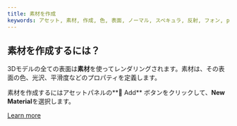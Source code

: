 ```yaml
---
title: 素材を作成
keywords: アセット, 素材, 作成, 色, 表面, ノーマル, スペキュラ, 反射, フォン, pbr, 物理
---
```


## 素材を作成するには？

3Dモデルの全ての表面は**素材**を使ってレンダリングされます。素材は、その表面の色、光沢、平滑度などのプロパティを定義します。

素材を作成するにはアセットパネルの**<span class="font-icon">&#57632;</span> Add** ボタンをクリックして、**New Material**を選択します。

[Learn more](https://developer.playcanvas.com/en/user-manual/assets/materials/)

